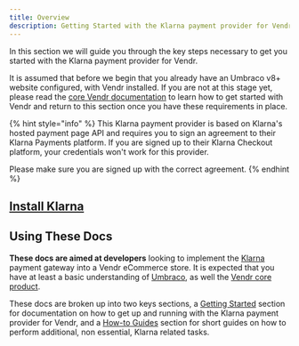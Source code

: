 ```yaml
---
title: Overview
description: Getting Started with the Klarna payment provider for Vendr, the eCommerce solution for Umbraco v8+
---
```


In this section we will guide you through the key steps necessary to get you started with the Klarna payment provider for Vendr.

It is assumed that before we begin that you already have an Umbraco v8+ website configured, with Vendr installed. If you are not at this stage yet, please read the [core Vendr documentation](../../../../../core/) to learn how to get started with Vendr and return to this section once you have these requirements in place.

{% hint style="info" %}
This Klarna payment provider is based on Klarna's hosted payment page API and requires you to sign an agreement to their Klarna Payments platform. If you are signed up to their Klarna Checkout platform, your credentials won't work for this provider.

Please make sure you are signed up with the correct agreement.
{% endhint %}

## [Install Klarna](../install-payment-providers)

## Using These Docs

**These docs are aimed at developers** looking to implement the [Klarna](https://www.klarna.com/) payment gateway into a Vendr eCommerce store. It is expected that you have at least a basic understanding of [Umbraco](https://umbraco.com), as well the [Vendr core product](../../../../core/).

These docs are broken up into two keys sections, a [Getting Started](getting-started/) section for documentation on how to get up and running with the Klarna payment provider for Vendr, and a [How-to Guides](how-to-guides/) section for short guides on how to perform additional, non essential, Klarna related tasks.
